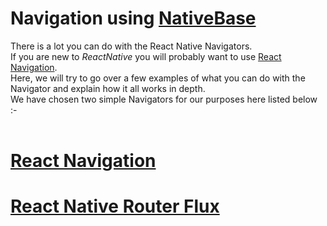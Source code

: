 # Navigation using [NativeBase](http://nativebase.io/)

There is a lot you can do with the React Native Navigators. <br />
If you are new to *ReactNative* you will probably want to use [React Navigation](https://reactnavigation.org/). <br />
 Here, we will try to go over a few examples of what you can do with the Navigator and explain how it all works in depth. <br />
 We have chosen two simple Navigators for our purposes here listed below :- <br />
 <br />
# [React Navigation](/docs/StackNavigationExample.md)
# [React Native Router Flux](/docs/RNRFBasicExample.md)
